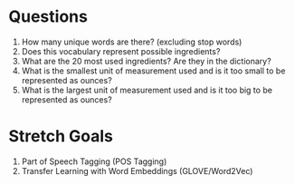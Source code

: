# Questions

1. How many unique words are there? (excluding stop words)
1. Does this vocabulary represent possible ingredients?
1. What are the 20 most used ingredients? Are they in the dictionary?
1. What is the smallest unit of measurement used and is it too small to be represented as ounces?
1. What is the largest unit of measurement used and is it too big to be represented as ounces?


# Stretch Goals
1. Part of Speech Tagging (POS Tagging)
1. Transfer Learning with Word Embeddings (GLOVE/Word2Vec)
